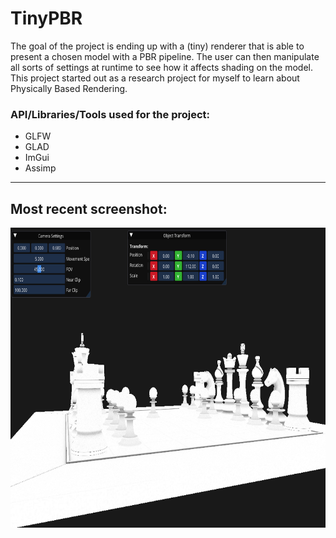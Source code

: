 # TinyPBR
The goal of the project is ending up with a (tiny) renderer that is able to present a chosen model with a PBR pipeline. The user can then manipulate all sorts of settings at runtime to see how it affects shading on the model. 
This project started out as a research project for myself to learn about Physically Based Rendering.

### API/Libraries/Tools used for the project:
- GLFW
- GLAD
- ImGui
- Assimp 
---
## Most recent screenshot:
<img src="https://raw.githubusercontent.com/stefanpgd/TinyPBR/main/Resources/Screenshots/githubScreenshot.png" height=480px>
